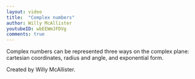 ```yaml
---
layout: video
title:  "Complex numbers"
author: Willy McAllister
youtubeID: wbEEWmJFDVg
comments: true
--- 
```


Complex numbers can be represented three ways on the complex plane: cartesian coordinates, radius and angle, and exponential form.

Created by Willy McAllister.